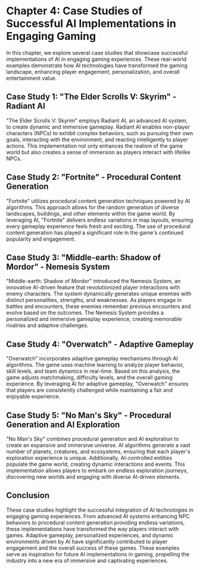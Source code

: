 Chapter 4: Case Studies of Successful AI Implementations in Engaging Gaming
===========================================================================

In this chapter, we explore several case studies that showcase successful implementations of AI in engaging gaming experiences. These real-world examples demonstrate how AI technologies have transformed the gaming landscape, enhancing player engagement, personalization, and overall entertainment value.

Case Study 1: "The Elder Scrolls V: Skyrim" - Radiant AI
--------------------------------------------------------

"The Elder Scrolls V: Skyrim" employs Radiant AI, an advanced AI system, to create dynamic and immersive gameplay. Radiant AI enables non-player characters (NPCs) to exhibit complex behaviors, such as pursuing their own goals, interacting with the environment, and reacting intelligently to player actions. This implementation not only enhances the realism of the game world but also creates a sense of immersion as players interact with lifelike NPCs.

Case Study 2: "Fortnite" - Procedural Content Generation
--------------------------------------------------------

"Fortnite" utilizes procedural content generation techniques powered by AI algorithms. This approach allows for the random generation of diverse landscapes, buildings, and other elements within the game world. By leveraging AI, "Fortnite" delivers endless variations in map layouts, ensuring every gameplay experience feels fresh and exciting. The use of procedural content generation has played a significant role in the game's continued popularity and engagement.

Case Study 3: "Middle-earth: Shadow of Mordor" - Nemesis System
---------------------------------------------------------------

"Middle-earth: Shadow of Mordor" introduced the Nemesis System, an innovative AI-driven feature that revolutionized player interactions with enemy characters. The system dynamically generates unique enemies with distinct personalities, strengths, and weaknesses. As players engage in battles and encounters, these enemies remember previous encounters and evolve based on the outcomes. The Nemesis System provides a personalized and immersive gameplay experience, creating memorable rivalries and adaptive challenges.

Case Study 4: "Overwatch" - Adaptive Gameplay
---------------------------------------------

"Overwatch" incorporates adaptive gameplay mechanisms through AI algorithms. The game uses machine learning to analyze player behavior, skill levels, and team dynamics in real-time. Based on this analysis, the game adjusts matchmaking, difficulty levels, and the overall gaming experience. By leveraging AI for adaptive gameplay, "Overwatch" ensures that players are consistently challenged while maintaining a fair and enjoyable experience.

Case Study 5: "No Man's Sky" - Procedural Generation and AI Exploration
-----------------------------------------------------------------------

"No Man's Sky" combines procedural generation and AI exploration to create an expansive and immersive universe. AI algorithms generate a vast number of planets, creatures, and ecosystems, ensuring that each player's exploration experience is unique. Additionally, AI-controlled entities populate the game world, creating dynamic interactions and events. This implementation allows players to embark on endless exploration journeys, discovering new worlds and engaging with diverse AI-driven elements.

Conclusion
----------

These case studies highlight the successful integration of AI technologies in engaging gaming experiences. From advanced AI systems enhancing NPC behaviors to procedural content generation providing endless variations, these implementations have transformed the way players interact with games. Adaptive gameplay, personalized experiences, and dynamic environments driven by AI have significantly contributed to player engagement and the overall success of these games. These examples serve as inspiration for future AI implementations in gaming, propelling the industry into a new era of immersive and captivating experiences.
